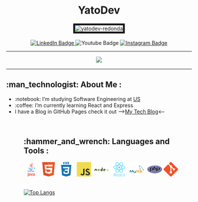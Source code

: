<h1 align="center">YatoDev</h1>
<div align="center"> <img src="https://i.ibb.co/zPsbJcP/yatodev-redonda.png" alt="yatodev-redonda" width="250" border="5"> </div>
<br/>
<div id="badges" align="center">
  <a href="https://www.linkedin.com/in/miguel-hern%C3%A1ndez-677a7020b/" target="_blank">
    <img src="https://img.shields.io/badge/LinkedIn-blue?style=for-the-badge&logo=linkedin&logoColor=white" alt="LinkedIn Badge" />
  </a>
  <a>
    <img src="https://img.shields.io/badge/YouTube-red?style=for-the-badge&logo=youtube&logoColor=white" alt="Youtube Badge"/>
  </a>
  <a href="https://www.instagram.com/yatodev/" target="_blank">
    <img src="https://img.shields.io/badge/Instagram-black?logo=instagram&logoColor=white&style=for-the-badge" alt="Instagram Badge" />
  </a>
</div>

<hr/>

<div align="center">
    <img src="https://media.giphy.com/media/SWoSkN6DxTszqIKEqv/giphy.gif"  height="300"/>
</div>

<hr/>
<h2> :man_technologist: About Me :</h2>
<ul>
  <li>:notebook: I’m  studying Software Engineering at <a href="https://www.us.es/">US</a></li>

  <li>:coffee: I’m currently learning React and Express
    
  <li>I have a Blog in GitHub Pages check it out --><a href="https://yato03.github.io/">My Tech Blog</a><--</li>
 
<ul/>
    
<br/>
    
   
<h2>:hammer_and_wrench: Languages and Tools :</h2>

<div align="left">
  <img src="https://github.com/devicons/devicon/blob/master/icons/java/java-original-wordmark.svg" title="Java" alt="Java" width="40" height="40"/>&nbsp;
  <img src="https://github.com/devicons/devicon/blob/master/icons/html5/html5-original.svg" title="HTML5" alt="HTML" width="40" height="40"/>&nbsp;
  <img src="https://github.com/devicons/devicon/blob/master/icons/css3/css3-plain-wordmark.svg"  title="CSS3" alt="CSS" width="40" height="40"/>&nbsp;
  <img src="https://github.com/devicons/devicon/blob/master/icons/javascript/javascript-original.svg" title="JavaScript" alt="JavaScript" width="40" height="40"/>&nbsp;
  <img src="https://github.com/devicons/devicon/blob/master/icons/nodejs/nodejs-original-wordmark.svg" title="NodeJS" alt="NodeJS" width="40" height="40"/>&nbsp;
  <img src="https://github.com/devicons/devicon/blob/master/icons/react/react-original-wordmark.svg" title="React" alt="React" width="40" height="40"/>&nbsp;
  <img src="https://github.com/devicons/devicon/blob/master/icons/mysql/mysql-original-wordmark.svg" title="MySQL"  alt="MySQL" width="40" height="40"/>&nbsp;
  <img src="https://github.com/devicons/devicon/blob/master/icons/php/php-original.svg" title="Git" alt="Git" width="40" height="40"/>
  <img src="https://github.com/devicons/devicon/blob/master/icons/git/git-original.svg" title="Git" alt="Git" width="40" height="40"/>
</div>
<br/>
    
[![Top Langs](https://github-readme-stats-git-master-yato03.vercel.app/api/top-langs/?username=Yato03&layout=compact&theme=vision-friendly-dark&hide=shaderlab&langs_count=10)](https://github.com/anuraghazra/github-readme-stats)


